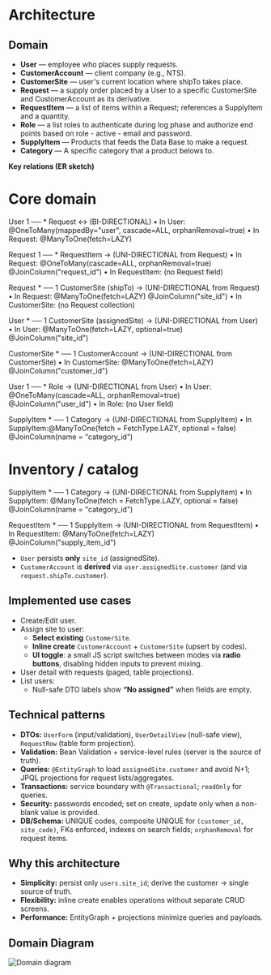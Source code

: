 # Architecture

## Domain
- **User** — employee who places supply requests.
- **CustomerAccount** — client company (e.g., NTS).
- **CustomerSite** — user's current location where shipTo takes place.
- **Request** — a supply order placed by a User to a specific CustomerSite and CustomerAccount as its derivative.
- **RequestItem** — a list of items  within a Request; references a SupplyItem and a quantity.
- **Role** — a list roles to authenticate during log phase and authorize end points based on role - active - email and password.
- **SupplyItem** — Products that feeds the Data Base to make a request.
- **Category** — A specific category that a product belows to.

**Key relations (ER sketch)**

# Core domain

User 1 ── * Request   ↔   (BI-DIRECTIONAL)
  • In User:    @OneToMany(mappedBy="user", cascade=ALL, orphanRemoval=true)
  • In Request: @ManyToOne(fetch=LAZY)

Request 1 ── * RequestItem   →   (UNI-DIRECTIONAL from Request)
  • In Request:     @OneToMany(cascade=ALL, orphanRemoval=true) @JoinColumn("request_id")
  • In RequestItem: (no Request field)

Request * ── 1 CustomerSite (shipTo)   →   (UNI-DIRECTIONAL from Request)
  • In Request: @ManyToOne(fetch=LAZY) @JoinColumn("site_id")
  • In CustomerSite: (no Request collection)

User * ── 1 CustomerSite (assignedSite)   →   (UNI-DIRECTIONAL from User)
  • In User: @ManyToOne(fetch=LAZY, optional=true) @JoinColumn("site_id")

CustomerSite * ── 1 CustomerAccount   →   (UNI-DIRECTIONAL from CustomerSite)
  • In CustomerSite: @ManyToOne(fetch=LAZY) @JoinColumn("customer_id")

User 1 ── * Role   →   (UNI-DIRECTIONAL from User)
  • In User: @OneToMany(cascade=ALL, orphanRemoval=true) @JoinColumn("user_id")
  • In Role: (no User field)

SupplyItem * ── 1 Category   →   (UNI-DIRECTIONAL from SupplyItem)
  • In SupplyItem:@ManyToOne(fetch = FetchType.LAZY, optional = false)
	@JoinColumn(name = "category_id")
  


# Inventory / catalog

SupplyItem * ── 1 Category   →   (UNI-DIRECTIONAL from SupplyItem)
  • In SupplyItem: @ManyToOne(fetch = FetchType.LAZY, optional = false)
	@JoinColumn(name = "category_id")

RequestItem * ── 1 SupplyItem   →   (UNI-DIRECTIONAL from RequestItem)
  • In RequestItem: @ManyToOne(fetch=LAZY) @JoinColumn("supply_item_id")

- `User` persists **only** `site_id` (assignedSite).  
- `CustomerAccount` is **derived** via `user.assignedSite.customer` (and via `request.shipTo.customer`).  

## Implemented use cases
- Create/Edit user.
- Assign site to user:
  - **Select existing** `CustomerSite`.
  - **Inline create** `CustomerAccount` + `CustomerSite` (upsert by codes).
  - **UI toggle**: a small JS script switches between modes via **radio buttons**, disabling hidden inputs to prevent mixing.
- User detail with requests (paged, table projections).
- List users:
  - Null-safe DTO labels show **“No assigned”** when fields are empty.

## Technical patterns
- **DTOs:** `UserForm` (input/validation), `UserDetailView` (null-safe view), `RequestRow` (table form projection).
- **Validation:** Bean Validation + service-level rules (server is the source of truth).
- **Queries:** `@EntityGraph` to load `assignedSite.customer` and avoid N+1; JPQL projections for request lists/aggregates.
- **Transactions:** service boundary with `@Transactional`; `readOnly` for queries.
- **Security:** passwords encoded; set on create, update only when a non-blank value is provided.
- **DB/Schema:** UNIQUE codes, composite UNIQUE for `(customer_id, site_code)`, FKs enforced, indexes on search fields; `orphanRemoval` for request items.

## Why this architecture
- **Simplicity:** persist only `users.site_id`; derive the customer → single source of truth.
- **Flexibility:** inline create enables operations without separate CRUD screens.
- **Performance:** EntityGraph + projections minimize queries and payloads.

## Domain Diagram
![Domain diagram](./diagrams/domain-v1.png)
